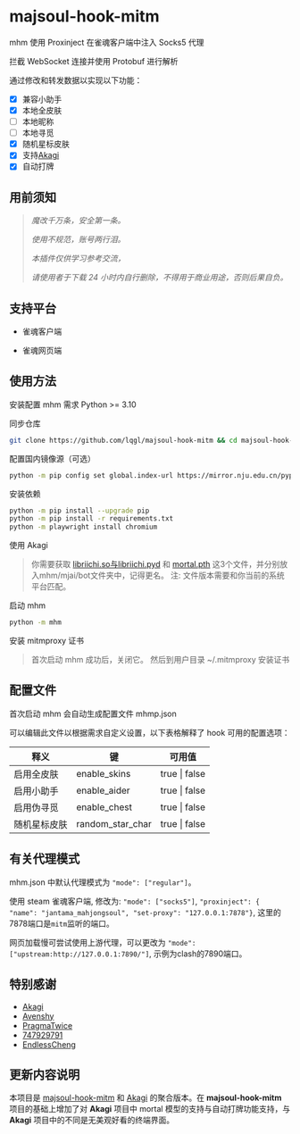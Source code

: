 # majsoul-hook-mitm

mhm 使用 Proxinject 在雀魂客户端中注入 Socks5 代理

拦截 WebSocket 连接并使用 Protobuf 进行解析

通过修改和转发数据以实现以下功能：

- [x] 兼容小助手
- [x] 本地全皮肤
- [ ] 本地昵称
- [ ] 本地寻觅
- [x] 随机星标皮肤
- [x] 支持[Akagi](https://github.com/shinkuan/Akagi)
- [x] 自动打牌

## 用前须知

> _魔改千万条，安全第一条。_
>
> _使用不规范，账号两行泪。_
>
> _本插件仅供学习参考交流，_
>
> _请使用者于下载 24 小时内自行删除，不得用于商业用途，否则后果自负。_

## 支持平台

- 雀魂客户端

- 雀魂网页端

## 使用方法

安装配置 mhm 需求 Python >= 3.10

同步仓库

```bash
git clone https://github.com/lqgl/majsoul-hook-mitm && cd majsoul-hook-mitm

```

配置国内镜像源（可选）

```bash
python -m pip config set global.index-url https://mirror.nju.edu.cn/pypi/web/simple
```

安装依赖

```bash
python -m pip install --upgrade pip
python -m pip install -r requirements.txt
python -m playwright install chromium
```

使用 Akagi 

> 你需要获取 [libriichi.so与libriichi.pyd](https://github.com/shinkuan/Akagi/tree/26ce7465bc5ba53ebf5e0b9d50f5465b1d638f08/mjai/bot) 和 [mortal.pth](https://discord.com/invite/Z2wjXUK8bN) 这3个文件，并分别放入mhm/mjai/bot文件夹中，记得更名。
> 注: 文件版本需要和你当前的系统平台匹配。

启动 mhm

```bash
python -m mhm
```

安装 mitmproxy 证书

> 首次启动 mhm 成功后，关闭它。 
> 然后到用户目录 ~/.mitmproxy 安装证书

## 配置文件

首次启动 mhm 会自动生成配置文件 mhmp.json

可以编辑此文件以根据需求自定义设置，以下表格解释了 hook 可用的配置选项：

| 释义         | 键               | 可用值        |
| ------------ | ---------------- | ------------- |
| 启用全皮肤   | enable_skins     | true \| false |
| 启用小助手   | enable_aider     | true \| false |
| 启用伪寻觅   | enable_chest     | true \| false |
| 随机星标皮肤 | random_star_char | true \| false |

## 有关代理模式
mhm.json 中默认代理模式为 `"mode": ["regular"]`。

使用 steam 雀魂客户端, 修改为: `"mode": ["socks5"]`, `"proxinject": { "name": "jantama_mahjongsoul", "set-proxy": "127.0.0.1:7878"}`, 这里的7878端口是`mitm`监听的端口。

网页加载慢可尝试使用上游代理，可以更改为 `"mode": ["upstream:http://127.0.0.1:7890/"]`, 示例为clash的7890端口。

## 特别感谢

- [Akagi](https://github.com/shinkuan/Akagi)
- [Avenshy](https://github.com/Avenshy/mahjong-helper-majsoul-mitmproxy)
- [PragmaTwice](https://github.com/PragmaTwice/proxinject)
- [747929791](https://github.com/747929791/majsoul_wrapper)
- [EndlessCheng](https://github.com/EndlessCheng/mahjong-helper)

## 更新内容说明
本项目是 [majsoul-hook-mitm](https://github.com/anosora233/majsoul-hook-mitm) 和 [Akagi](https://github.com/shinkuan/Akagi) 的聚合版本。在 **majsoul-hook-mitm** 项目的基础上增加了对 **Akagi** 项目中 mortal 模型的支持与自动打牌功能支持，与 **Akagi** 项目中的不同是无美观好看的终端界面。